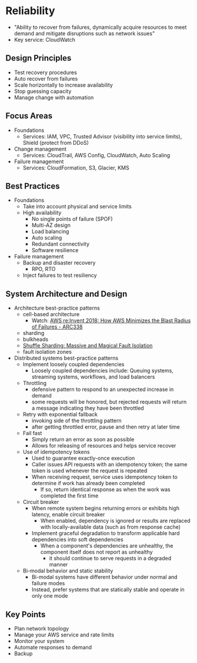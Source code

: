 # Reliability

* "Ability to recover from failures, dynamically acquire resources to meet demand and mitigate disruptions such as network issues"
* Key service: CloudWatch


## Design Principles

* Test recovery procedures
* Auto recover from failures
* Scale horizontally to increase availability
* Stop guessing capacity
* Manage change with automation


## Focus Areas

* Foundations
	- Services: IAM, VPC, Trusted Advisor (visibility into service limits), Shield (protect from DDoS)
* Change management
	- Services: CloudTrail, AWS Config, CloudWatch, Auto Scaling
* Failure management
	- Services: CloudFormation, S3, Glacier, KMS


## Best Practices

* Foundations
	- Take into account physical and service limits
	- High availability
		- No single points of failure (SPOF)
		- Multi-AZ design
		- Load balancing
		- Auto scaling
		- Redundant connectivity
		- Software resilience
* Failure management
	- Backup and disaster recovery
		- RPO, RTO
	- Inject failures to test resiliency


## System Architecture and Design

* Architecture best-practice patterns
	- cell-based architecture
		- Watch: [AWS re:Invent 2018: How AWS Minimizes the Blast Radius of Failures - ARC338](https://www.youtube.com/watch?v=swQbA4zub20)
	- sharding
	- bulkheads
	- [Shuffle Sharding: Massive and Magical Fault Isolation](https://aws.amazon.com/blogs/architecture/shuffle-sharding-massive-and-magical-fault-isolation/)
	- fault isolation zones
* Distributed systems best-practice patterns
	- Implement loosely coupled dependencies
		- Loosely coupled dependencies include: Queuing systems, streaming systems, workflows, and load balancers
	- Throttling
		- defensive pattern to respond to an unexpected increase in demand
		- some requests will be honored, but rejected requests will return a message indicating they have been throttled
	- Retry with exponential fallback
		- invoking side of the throttling pattern
		- after getting throttled error, pause and then retry at later time
	- Fail fast
		- Simply return an error as soon as possible
		- Allows for releasing of resources and helps service recover
	- Use of idempotency tokens
		- Used to guarantee exactly-once execution
		- Caller issues API requests with an idempotency token; the same token is used whenever the request is repeated
		- When receiving request, service uses idempotency token to determine if work has already been completed
			- If so, return identical response as when the work was completed the first time
	- Circuit breaker
		- When remote system begins returning errors or exhibits high latency, enable circuit breaker
			- When enabled, dependency is ignored or results are replaced with locally-available data (such as from response cache)
		- Implement graceful degradation to transform applicable hard dependencies into soft dependencies
			- When a component's dependencies are unhealthy, the component itself does not report as unhealthy
				- it should continue to serve requests in a degraded manner
	- Bi-modal behavior and static stability
		- Bi-modal systems have different behavior under normal and failure modes
		- Instead, prefer systems that are statically stable and operate in only one mode


## Key Points

* Plan network topology
* Manage your AWS service and rate limits
* Monitor your system
* Automate responses to demand
* Backup

